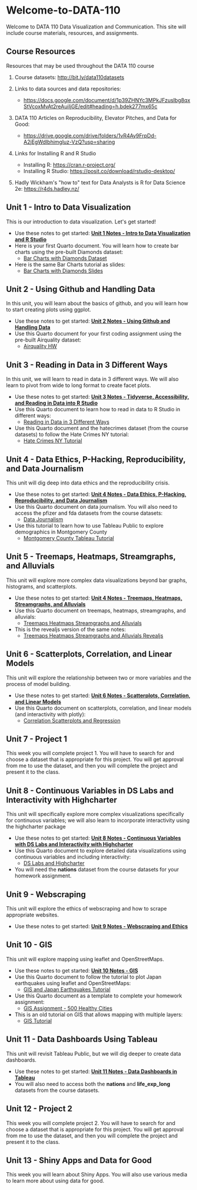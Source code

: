# Welcome-to-DATA-110
Welcome to DATA 110 Data Visualization and Communication. This site will include course materials, resources, and assignments. 

## Course Resources
Resources that may be used throughout the DATA 110 course

1. Course datasets: http://bit.ly/data110datasets

2. Links to data sources and data repositories:
   - https://docs.google.com/document/d/1p39ZHNYc3MPkJFzusIbg8qxStVcoxMvAt2reAuiIjGE/edit#heading=h.bdek277mx65c

4. DATA 110 Articles on Reproducibility, Elevator Pitches, and Data for Good:
   - https://drive.google.com/drive/folders/1vR4Ay9FrpDd-A2jEgWdIbhimgluz-VzQ?usp=sharing

5. Links for Installing R and R Studio
   - Installing R: https://cran.r-project.org/
   - Installing R Studio: https://posit.co/download/rstudio-desktop/

6. Hadly Wickham's "how to" text for Data Analysts is R for Data Science 2e: https://r4ds.hadley.nz/

## Unit 1 - Intro to Data Visualization
This is our introduction to data visualization. Let's get started!

- Use these notes to get started:     [**Unit 1 Notes - Intro to Data Visualization and R Studio**](./Data110_unit1.pdf)
- Here is your first Quarto document. You will learn how to create bar charts using the pre-built Diamonds dataset:
     - [Bar Charts with Diamonds Dataset](./bar_charts_with_diamonds.qmd)
- Here is the same Bar Charts tutorial as slides:
     - [Bar Charts with Diamonds Slides](./bar_charts_with_diamonds_dataset.pptx)

## Unit 2 - Using Github and Handling Data
In this unit, you will learn about the basics of github, and you will learn how to start creating plots using ggplot.

- Use these notes to get started:  [**Unit 2 Notes - Using Github and Handling Data**](./Data110_unit2.pdf)
- Use this Quarto document for your first coding assignment using the pre-built Airquality dataset:
     - [Airquality HW](./Airquality_HW.qmd)

## Unit 3 - Reading in Data in 3 Different Ways
In this unit, we will learn to read in data in 3 different ways. We will also learn to pivot from wide to long format to create facet plots.

- Use these notes to get started: [**Unit 3 Notes - Tidyverse, Accessibility, and Reading in Data into R Studio**](./Data110_unit3.pdf)
- Use this Quarto document to learn how to read in data to R Studio in different ways:
     - [Reading in Data in 3 Different Ways](./reading_data_and_accessibility.qmd)
- Use this Quarto document and the hatecrimes dataset (from the course datasets) to follow the Hate Crimes NY tutorial:
     - [Hate Crimes NY Tutorial](./hate_crimes_ny.qmd)

## Unit 4 - Data Ethics, P-Hacking, Reproducibility, and Data Journalism
This unit will dig deep into data ethics and the reproducibility crisis.

- Use these notes to get started: [**Unit 4 Notes - Data Ethics, P-Hacking, Reproducibility, and Data Journalism**](./Data110_unit4.pdf)
- Use this Quarto document on data journalism. You will also need to access the pfizer and fda datasets from the course datasets:
     - [Data Journalism](./data_journalism.qmd)
- Use this tutorial to learn how to use Tableau Public to explore demographics in Montgomery County
   - [Montgomery County Tableau Tutorial](./MoCo_High_School_Tableau_Tutorial.pdf)

## Unit 5 - Treemaps, Heatmaps, Streamgraphs, and Alluvials
This unit will explore more complex data visualizations beyond bar graphs, histograms, and scatterplots.

- Use these notes to get started: [**Unit 4 Notes - Treemaps, Heatmaps, Streamgraphs, and Alluvials**](./Data110_unit5.pdf)
- Use this Quarto document on treemaps, heatmaps, streamgraphs, and alluvials:
     - [Treemaps Heatmaps Streamgraphs and Alluvials](./heatmap_treemap_streamgraph_alluvial.qmd)
- This is the revealjs version of the same notes:
     - [Treemaps Heatmaps Streamgraphs and Alluvials Revealjs](./heatmap_treemap_streamgraph_alluvial_revealjs.qmd)

## Unit 6 - Scatterplots, Correlation, and Linear Models
This unit will explore the relationship between two or more variables and the process of model building.

- Use these notes to get started: [**Unit 6 Notes - Scatterplots, Correlation, and Linear Models**](./Data110_unit6.pdf)
- Use this Quarto document on scatterplots, correlation, and linear models (and interactivity with plotly):
     - [Correlation Scatterplots and Regression](./correlation_scatterplots_and_regression.qmd)

## Unit 7 - Project 1
This week you will complete project 1. You will have to search for and choose a dataset that is appropriate for this project. You will get approval from me to use the dataset, and then you will complete the project and present it to the class. 

## Unit 8 - Continuous Variables in DS Labs and Interactivity with Highcharter
This unit will specifically explore more complex visualizations specifically for continuous variables; we will also learn to incorporate interactivity using the highcharter package

- Use these notes to get started: [**Unit 8 Notes - Continuous Variables with DS Labs and Interactivity with Highcharter**](./Data110_unit8.pdf)
- Use this Quarto document to explore detailed data visualizations using continuous variables and including interactivity:
     - [DS Labs and Highcharter](./DS_Labs_and_Highcharter.rmd)
- You will need the **nations** dataset from the course datasets for your homework assignment.
 
## Unit 9 - Webscraping 
This unit will explore the ethics of webscraping and how to scrape appropriate websites.

- Use these notes to get started: [**Unit 9 Notes - Webscraping and Ethics**](./Data110_unit9.pdf)

## Unit 10 - GIS
This unit will explore mapping using leaflet and OpenStreetMaps.

- Use these notes to get started: [**Unit 10 Notes - GIS**](./Data110_unit10.pdf)
- Use this Quarto document to follow the tutorial to plot Japan earthquakes using leaflet and OpenStreetMaps:
     - [GIS and Japan Earthquakes Tutorial](./japan_earthquakes_geo_tutorial.qmd)
- Use this Quarto document as a template to complete your homework assignment:
     - [GIS Assignment - 500 Healthy Cities](./GIS_Assignment_500_Healthy_Cities.qmd)
- This is an old tutorial on GIS that allows mapping with multiple layers:
     - [GIS Tutorial](./GIS_Tutorial.rmd)
 
## Unit 11 - Data Dashboards Using Tableau
This unit will revisit Tableau Public, but we will dig deeper to create data dashboards.

- Use these notes to get started: [**Unit 11 Notes - Data Dashboards in Tableau**](./Data110_unit11.pdf)
- You will also need to access both the **nations** and **life_exp_long** datasets from the course datasets.

## Unit 12 - Project 2
This week you will complete project 2. You will have to search for and choose a dataset that is appropriate for this project. You will get approval from me to use the dataset, and then you will complete the project and present it to the class. 

## Unit 13 - Shiny Apps and Data for Good
This week you will learn about Shiny Apps. You will also use various media to learn more about using data for good.



